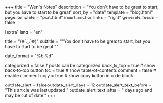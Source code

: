 +++
title = "Wen's Notes"
description = "You don't have to be great to start, but you have to start to be great"
sort_by = "date"
template = "blog.html"
page_template = "post.html"
insert_anchor_links = "right"
generate_feeds = false

[extra]
lang = "en"

title = "(❁´◡`❁)"
subtitle = "\"You don't have to be great to start, but you have to start to be great.\""

date_format = "%b %d"

categorized = false # posts can be categorized
back_to_top = true # show back-to-top button
toc = true # show table-of-contents
comment = false # enable comment
copy = true # show copy button in code block

outdate_alert = false
outdate_alert_days = 12
outdate_alert_text_before = "This article was last updated "
outdate_alert_text_after = " days ago and may be out of date."
+++